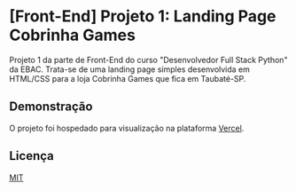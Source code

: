 # [Front-End] Projeto 1: Landing Page Cobrinha Games

Projeto 1 da parte de Front-End do curso "Desenvolvedor Full Stack Python" da EBAC. Trata-se de uma landing page simples desenvolvida em HTML/CSS para a loja Cobrinha Games que fica em Taubaté-SP.

## Demonstração

O projeto foi hospedado para visualização na plataforma [Vercel](https://vercel.com/).

## Licença

[MIT](https://choosealicense.com/licenses/mit/)